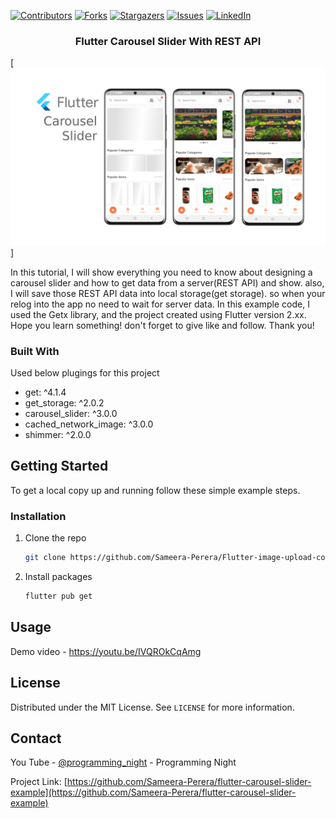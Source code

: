 [![Contributors][contributors-shield]][contributors-url]
[![Forks][forks-shield]][forks-url]
[![Stargazers][stars-shield]][stars-url]
[![Issues][issues-shield]][issues-url]
[![LinkedIn][linkedin-shield]][linkedin-url]
<!-- PROJECT LOGO -->
<p align="center">
  <h3 align="center">Flutter Carousel Slider With REST API</h3>
</p>

[![Product Name Screen Shot][product-screenshot]]

In this tutorial, I will show everything you need to know about designing a carousel slider and how to get data from a server(REST API) and show. also, I will save those REST API data into local storage(get storage). so when your relog into the app no need to wait for server data.
In this example code, I used the Getx library, and the project created using Flutter version 2.xx. Hope you learn something! don't forget to give like and follow. Thank you!

### Built With
Used below plugings for this project

* get: ^4.1.4
* get_storage: ^2.0.2
* carousel_slider: ^3.0.0
* cached_network_image: ^3.0.0
* shimmer: ^2.0.0


<!-- GETTING STARTED -->
## Getting Started

To get a local copy up and running follow these simple example steps.

### Installation

1. Clone the repo
   ```sh
   git clone https://github.com/Sameera-Perera/Flutter-image-upload-complete-example.git
   ```
2. Install packages
   ```sh
   flutter pub get
   ```


<!-- USAGE EXAMPLES -->
## Usage

Demo video - https://youtu.be/IVQROkCqAmg


<!-- LICENSE -->
## License

Distributed under the MIT License. See `LICENSE` for more information.


<!-- CONTACT -->
## Contact

You Tube - [@programming_night](https://www.youtube.com/channel/UCKn8mSyZt_qwXK1Kzr6hA9w) - Programming Night

Project Link: [https://github.com/Sameera-Perera/flutter-carousel-slider-example](https://github.com/Sameera-Perera/flutter-carousel-slider-example)

<!-- MARKDOWN LINKS & IMAGES -->
<!-- https://www.markdownguide.org/basic-syntax/#reference-style-links -->
[contributors-shield]: https://img.shields.io/github/contributors/Sameera-Perera/flutter-carousel-slider-example.svg?style=for-the-badge
[contributors-url]: https://github.com/Sameera-Perera/flutter-carousel-slider-example/graphs/contributors
[forks-shield]: https://img.shields.io/github/forks/Sameera-Perera/flutter-carousel-slider-example.svg?style=for-the-badge
[forks-url]: https://github.com/Sameera-Perera/flutter-carousel-slider-example/network/members
[stars-shield]: https://img.shields.io/github/stars/Sameera-Perera/flutter-carousel-slider-example.svg?style=for-the-badge
[stars-url]: https://github.com/Sameera-Perera/flutter-carousel-slider-example/stargazers
[issues-shield]: https://img.shields.io/github/issues/Sameera-Perera/flutter-carousel-slider-example.svg?style=for-the-badge
[issues-url]: https://github.com/Sameera-Perera/flutter-carousel-slider-example/issues
[linkedin-shield]: https://img.shields.io/badge/-LinkedIn-black.svg?style=for-the-badge&logo=linkedin&colorB=555
[linkedin-url]: http://www.linkedin.com/in/sameera-perera-1148081b8
[product-screenshot]: home.png
